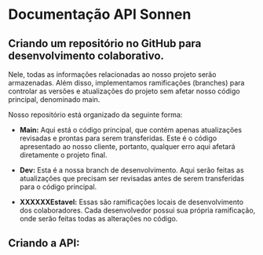 # Documentação API Sonnen 
##  Criando um repositório no GitHub para desenvolvimento colaborativo.


 Nele, todas as informações relacionadas ao nosso projeto serão armazenadas. Além disso, implementamos ramificações (branches) para controlar as versões e atualizações do projeto sem afetar nosso código principal, denominado main.

Nosso repositório está organizado da seguinte forma:
 
- **Main:** Aqui está o código principal, que contém apenas atualizações revisadas e prontas para serem transferidas. Este é o código apresentado ao nosso cliente, portanto, qualquer erro aqui afetará diretamente o projeto final.


- **Dev:** Esta é a nossa branch de desenvolvimento. Aqui serão feitas as atualizações que precisam ser revisadas antes de serem transferidas para o código principal.


- **XXXXXXEstavel:** Essas são ramificações locais de desenvolvimento dos colaboradores. Cada desenvolvedor possui sua própria ramificação, onde serão feitas todas as alterações no código.

## Criando a API: 